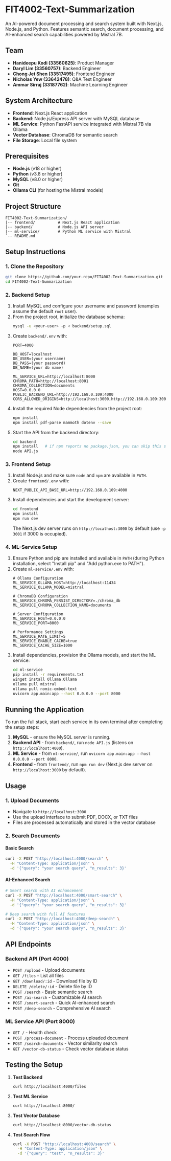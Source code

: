 # FIT4002-Text-Summarization

An AI-powered document processing and search system built with Next.js, Node.js, and Python. Features semantic search, document processing, and AI-enhanced search capabilities powered by Mistral 7B.

## Team
- **Hanideepu Kodi    (33560625)**: Product Manager
- **Daryl Lim         (33560757)**: Backend Engineer
- **Chong Jet Shen    (33517495)**: Frontend Engineer
- **Nicholas Yew      (33642478)**: Q&A Test Engineer
- **Ammar Sirraj      (33187762)**: Machine Learning Engineer 


## System Architecture

- **Frontend**: Next.js React application
- **Backend**: Node.js/Express API server with MySQL database
- **ML Service**: Python FastAPI service integrated with Mistral 7B via Ollama
- **Vector Database**: ChromaDB for semantic search
- **File Storage**: Local file system

## Prerequisites

- **Node.js** (v18 or higher)
- **Python** (v3.8 or higher)
- **MySQL** (v8.0 or higher)
- **Git**
- **Ollama CLI** (for hosting the Mistral models)

## Project Structure

```
FIT4002-Text-Summarization/
|-- frontend/          # Next.js React application
|-- backend/           # Node.js API server
|-- ml-service/        # Python ML service with Mistral
`-- README.md
```

## Setup Instructions

### 1. Clone the Repository

```bash
git clone https://github.com/your-repo/FIT4002-Text-Summarization.git
cd FIT4002-Text-Summarization
```

### 2. Backend Setup

1. Install MySQL and configure your username and password (examples assume the default `root` user).
2. From the project root, initialize the database schema:
   ```bash
   mysql -u <your-user> -p < backend/setup.sql
   ```
3. Create `backend/.env` with:
   ```env
   PORT=4000

   DB_HOST=localhost
   DB_USER=(your username)
   DB_PASS=(your password)
   DB_NAME=(your db name)

   ML_SERVICE_URL=http://localhost:8000
   CHROMA_PATH=http://localhost:8001
   CHROMA_COLLECTION=documents
   HOST=0.0.0.0
   PUBLIC_BACKEND_URL=http://192.168.0.109:4000
   CORS_ALLOWED_ORIGINS=http://localhost:3000,http://192.168.0.109:3000
   ```
4. Install the required Node dependencies from the project root:
   ```bash
   npm install
   npm install pdf-parse mammoth dotenv --save
   ```
5. Start the API from the backend directory:
   ```bash
   cd backend
   npm install   # if npm reports no package.json, you can skip this step
   node API.js
   ```

### 3. Frontend Setup

1. Install Node.js and make sure `node` and `npm` are available in `PATH`.
2. Create `frontend/.env` with:
   ```env
   NEXT_PUBLIC_API_BASE_URL=http://192.168.0.109:4000
   ```
3. Install dependencies and start the development server:
   ```bash
   cd frontend
   npm install
   npm run dev
   ```
   The Next.js dev server runs on `http://localhost:3000` by default (use `-p 3001` if 3000 is occupied).

### 4. ML-Service Setup

1. Ensure Python and pip are installed and available in `PATH` (during Python installation, select "Install pip" and "Add python.exe to PATH").
2. Create `ml-service/.env` with:
   ```env
   # Ollama Configuration
   ML_SERVICE_OLLAMA_HOST=http://localhost:11434
   ML_SERVICE_OLLAMA_MODEL=mistral

   # ChromaDB Configuration
   ML_SERVICE_CHROMA_PERSIST_DIRECTORY=./chroma_db
   ML_SERVICE_CHROMA_COLLECTION_NAME=documents

   # Server Configuration
   ML_SERVICE_HOST=0.0.0.0
   ML_SERVICE_PORT=8000

   # Performance Settings
   ML_SERVICE_RATE_LIMIT=5
   ML_SERVICE_ENABLE_CACHE=true
   ML_SERVICE_CACHE_SIZE=1000
   ```
3. Install dependencies, provision the Ollama models, and start the ML service:
   ```bash
   cd ml-service
   pip install -r requirements.txt
   winget install Ollama.Ollama
   ollama pull mistral
   ollama pull nomic-embed-text
   uvicorn app.main:app --host 0.0.0.0 --port 8000
   ```

## Running the Application

To run the full stack, start each service in its own terminal after completing the setup steps:

1. **MySQL** - ensure the MySQL server is running.
2. **Backend API** - from `backend/`, run `node API.js` (listens on `http://localhost:4000`).
3. **ML Service** - from `ml-service/`, run `uvicorn app.main:app --host 0.0.0.0 --port 8000`.
4. **Frontend** - from `frontend/`, run `npm run dev` (Next.js dev server on `http://localhost:3000` by default).

## Usage

### 1. Upload Documents

- Navigate to `http://localhost:3000`
- Use the upload interface to submit PDF, DOCX, or TXT files
- Files are processed automatically and stored in the vector database

### 2. Search Documents

#### Basic Search
```bash
curl -X POST "http://localhost:4000/search" \
  -H "Content-Type: application/json" \
  -d '{"query": "your search query", "n_results": 3}'
```

#### AI-Enhanced Search
```bash
# Smart search with AI enhancement
curl -X POST "http://localhost:4000/smart-search" \
  -H "Content-Type: application/json" \
  -d '{"query": "your search query", "n_results": 3}'

# Deep search with full AI features
curl -X POST "http://localhost:4000/deep-search" \
  -H "Content-Type: application/json" \
  -d '{"query": "your search query", "n_results": 3}'
```

## API Endpoints

### Backend API (Port 4000)

- `POST /upload` - Upload documents
- `GET /files` - List all files
- `GET /download/:id` - Download file by ID
- `DELETE /delete/:id` - Delete file by ID
- `POST /search` - Basic semantic search
- `POST /ai-search` - Customizable AI search
- `POST /smart-search` - Quick AI-enhanced search
- `POST /deep-search` - Comprehensive AI search

### ML Service API (Port 8000)

- `GET /` - Health check
- `POST /process-document` - Process uploaded document
- `POST /search-documents` - Vector similarity search
- `GET /vector-db-status` - Check vector database status

## Testing the Setup

1. **Test Backend**
   ```bash
   curl http://localhost:4000/files
   ```
2. **Test ML Service**
   ```bash
   curl http://localhost:8000/
   ```
3. **Test Vector Database**
   ```bash
   curl http://localhost:8000/vector-db-status
   ```
4. **Test Search Flow**
   ```bash
   curl -X POST "http://localhost:4000/search" \
     -H "Content-Type: application/json" \
     -d '{"query": "test", "n_results": 3}'
   ```

